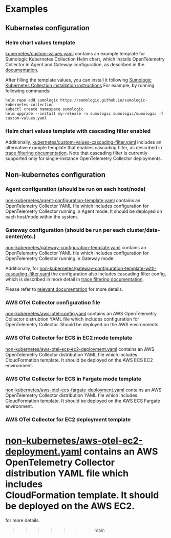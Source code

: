 # Examples
## Kubernetes configuration

### Helm chart values template
[kubernetes/custom-values.yaml](./kubernetes/custom-values.yaml) contains 
an example template for Sumologic Kubernetes Collection Helm chart, which
installs OpenTelemetry Collector in Agent and Gateway configuration, as described
in the [documentation](https://help.sumologic.com/Traces/Getting_Started_with_Transaction_Tracing/Set_up_traces_collection_for_Kubernetes_environments).

After filling the template values, you can install it following
[Sumologic Kubernetes Collection installation instructions](https://github.com/SumoLogic/sumologic-kubernetes-collection/blob/release-v2.0/deploy/docs/Installation_with_Helm.md)
For example, by running following commands:
```shell
helm repo add sumologic https://sumologic.github.io/sumologic-kubernetes-collection
kubectl create namespace sumologic
helm upgrade --install my-release -n sumologic sumologic/sumologic -f custom-values.yaml 
```

### Helm chart values template with cascading filter enabled

Additionally, [kubernetes/custom-values-cascading-filter.yaml](./kubernetes/custom-values-cascading-filter.yaml) 
includes an alternative example template that enables cascading filter,
as described in [trace filtering documentation](https://help.sumologic.com/Traces/Getting_Started_with_Transaction_Tracing/What_if_I_don't_want_to_send_all_the_tracing_data_to_Sumo_Logic%3F).
Note that cascading filter is currently supported only for single-instance
OpenTelemetry Collector deployments.

## Non-kubernetes configuration

### Agent configuration (should be run on each host/node)
[non-kubernetes/agent-configuration-template.yaml](non-kubernetes/agent-configuration-template.yaml) contains
an OpenTelemetry Collector YAML file which includes configuration
for OpenTelemetry Collector running in Agent mode. It should be 
deployed on each host/node within the system.

### Gateway configuration (should be run per each cluster/data-center/etc.)
[non-kubernetes/gateway-configuration-template.yaml](non-kubernetes/gateway-configuration-template.yaml) contains
an OpenTelemetry Collector YAML file which includes configuration
for OpenTelemetry Collector running in Gateway mode. 

Additionally, for [non-kubernetes/gateway-configuration-template-with-cascading-filter.yaml](non-kubernetes/gateway-configuration-template-with-cascading-filter.yaml)
the configuration also includes cascading filter config,
which is described in more detail in [trace filtering documentation](https://help.sumologic.com/Traces/Getting_Started_with_Transaction_Tracing/What_if_I_don't_want_to_send_all_the_tracing_data_to_Sumo_Logic%3F).

Please refer to [relevant documentation](https://help.sumologic.com/Traces/Getting_Started_with_Transaction_Tracing/Set_up_traces_collection_for_other_environments)
for more details.

### AWS OTel Collector configuration file
[non-kubernetes/aws-otel-config.yaml](non-kubernetes/aws-otel-config.yaml) contains
an AWS OpenTelemetry Collector distrubtion YAML file which includes configuration
for OpenTelemetry Collector. Should be deployed on the AWS environments.

### AWS OTel Collector for ECS in EC2 mode template
[non-kubernetes/aws-otel-ecs-ec2-deployment.yaml](non-kubernetes/aws-otel-ecs-ec2-deployment.yaml) contains
an AWS OpenTelemetry Collector distribution YAML file which includes  
CloudFormation template. It should be deployed on the AWS ECS EC2  
environment.

### AWS OTel Collector for ECS in Fargate mode template
[non-kubernetes/aws-otel-ecs-fargate-deployment.yaml](non-kubernetes/aws-otel-ecs-fargate-deployment.yaml) contains
an AWS OpenTelemetry Collector distribution YAML file which includes  
CloudFormation template. It should be deployed on the AWS ECS Fargate  
environment.

### AWS OTel Collector for EC2 deployment template
[non-kubernetes/aws-otel-ec2-deployment.yaml](non-kubernetes/aws-otel-ec2-deployment.yaml) contains
an AWS OpenTelemetry Collector distribution YAML file which includes  
CloudFormation template. It should be deployed on the AWS EC2.
=======
for more details.
>>>>>>> main
